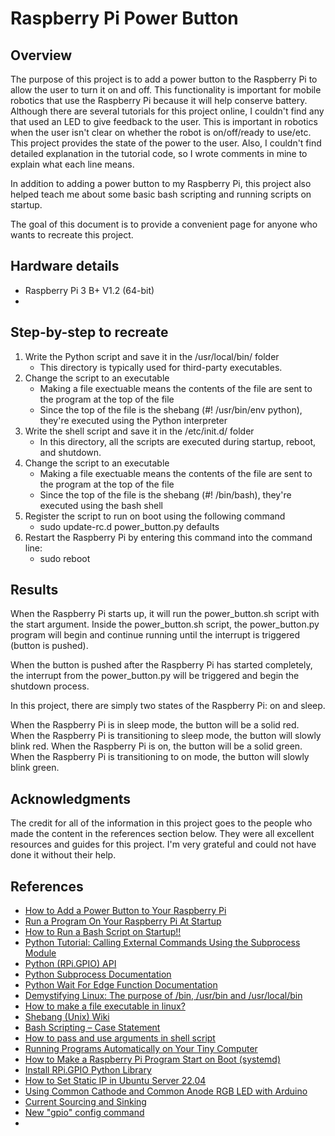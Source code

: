 # Raspberry Pi Power Button

## Overview
The purpose of this project is to add a power button to the Raspberry Pi to allow the user to turn it on and off. This functionality is important for mobile robotics that use the Raspberry Pi because it will help conserve battery. Although there are several tutorials for this project online, I couldn't find any that used an LED to give feedback to the user. This is important in robotics when the user isn't clear on whether the robot is on/off/ready to use/etc. This project provides the state of the power to the user. Also, I couldn't find detailed explanation in the tutorial code, so I wrote comments in mine to explain what each line means.

In addition to adding a power button to my Raspberry Pi, this project also helped teach me about some basic bash scripting and running scripts on startup.  

The goal of this document is to provide a convenient page for anyone who wants to recreate this project.


## Hardware details
- Raspberry Pi 3 B+ V1.2 (64-bit)
- 

## Step-by-step to recreate
<!-- Redo the format of this section-->
1) Write the Python script and save it in the /usr/local/bin/ folder
    - This directory is typically used for third-party executables. 
2) Change the script to an executable
    - Making a file exectuable means the contents of the file are sent to the program at the top of the file
    - Since the top of the file is the shebang (#! /usr/bin/env python), they're executed using the Python interpreter
3) Write the shell script and save it in the /etc/init.d/ folder
    - In this directory, all the scripts are executed during startup, reboot, and shutdown.
4) Change the script to an executable
    - Making a file exectuable means the contents of the file are sent to the program at the top of the file
    - Since the top of the file is the shebang (#! /bin/bash), they're executed using the bash shell
5) Register the script to run on boot using the following command
    - sudo update-rc.d power_button.py defaults
6) Restart the Raspberry Pi by entering this command into the command line:
    - sudo reboot

<!-- Explain the concepts from the code here so the comments in the code will be significantly less-->


## Results

When the Raspberry Pi starts up, it will run the power_button.sh script with the start argument. Inside the power_button.sh script, the power_button.py program will begin and continue running until the interrupt is triggered (button is pushed). 

When the button is pushed after the Raspberry Pi has started completely, the interrupt from the power_button.py will be triggered and begin the shutdown process.




In this project, there are simply two states of the Raspberry Pi: on and sleep. 
<!-- Change this to a table-->
When the Raspberry Pi is in sleep mode, the button will be a solid red.
When the Raspberry Pi is transitioning to sleep mode, the button will slowly blink red.
When the Raspberry Pi is on, the button will be a solid green.
When the Raspberry Pi is transitioning to on mode, the button will slowly blink green.


## Acknowledgments
The credit for all of the information in this project goes to the people who made the content in the references section below. They were all excellent resources and guides for this project. I'm very grateful and could not have done it without their help. 


## References
- [How to Add a Power Button to Your Raspberry Pi](https://howchoo.com/g/mwnlytk3zmm/how-to-add-a-power-button-to-your-raspberry-pi?utm_source=youtube&utm_medium=referral&utm_campaign=power-button-video&utm_content=description)
- [Run a Program On Your Raspberry Pi At Startup](https://www.dexterindustries.com/howto/run-a-program-on-your-raspberry-pi-at-startup/#:~:text=d%20directory,shutdown%20or%20reboot%20the%20system)
- [How to Run a Bash Script on Startup!!](https://www.youtube.com/watch?v=jcE8U1lG514)
- [Python Tutorial: Calling External Commands Using the Subprocess Module](https://youtu.be/2Fp1N6dof0Y)
- [Python (RPi.GPIO) API](https://learn.sparkfun.com/tutorials/raspberry-gpio/python-rpigpio-api)
- [Python Subprocess Documentation](https://docs.python.org/3/library/subprocess.html#subprocess.call)
- [Python Wait For Edge Function Documentation](https://sourceforge.net/p/raspberry-gpio-python/wiki/Inputs/)
- [Demystifying Linux: The purpose of /bin, /usr/bin and /usr/local/bin](https://dev.to/kcdchennai/demystifying-linux-the-purpose-of-bin-usrbin-and-usrlocalbin-5a8e#:~:text=What%20about%20%2Fusr%2Flocal%2F,the%20binaries%20for%20root%20users.)
- [How to make a file executable in linux?](https://medium.com/@peey/how-to-make-a-file-executable-in-linux-99f2070306b5#:~:text=What%20exactly%20happens%20when%20we,those%20commands%20into%20the%20shell.)
- [Shebang (Unix) Wiki](https://en.wikipedia.org/wiki/Shebang_(Unix))
- [Bash Scripting – Case Statement](https://www.geeksforgeeks.org/bash-scripting-case-statement/)
- [How to pass and use arguments in shell script](https://www.educative.io/answers/how-to-pass-and-use-arguments-in-shell-script)
- [Running Programs Automatically on Your Tiny Computer](https://learn.adafruit.com/running-programs-automatically-on-your-tiny-computer)
- [How to Make a Raspberry Pi Program Start on Boot (systemd)](https://www.youtube.com/watch?v=DUGZC-tNm2w)
- [Install RPi.GPIO Python Library](https://www.raspberrypi-spy.co.uk/2012/05/install-rpi-gpio-python-library/)
- [How to Set Static IP in Ubuntu Server 22.04](https://www.youtube.com/watch?v=fayx4jWqyWk)
- [Using Common Cathode and Common Anode RGB LED with Arduino](https://www.hackster.io/techmirtz/using-common-cathode-and-common-anode-rgb-led-with-arduino-7f3aa9)
- [Current Sourcing and Sinking](https://startingelectronics.org/articles/current-sourcing-sinking/)
- [New "gpio" config command](https://forums.raspberrypi.com/viewtopic.php?f=117&t=208748)
- []()